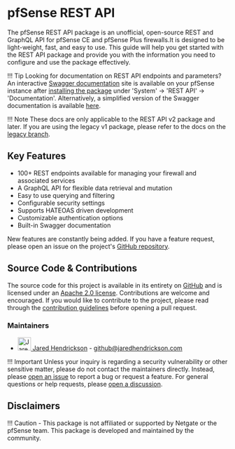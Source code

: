 # pfSense REST API

The pfSense REST API package is an unofficial, open-source REST and GraphQL API for pfSense CE and pfSense Plus
firewalls.It is designed to be light-weight, fast, and easy to use. This guide will help you get started with the REST
API package and provide you with the information you need to configure and use the package effectively.

!!! Tip
    Looking for documentation on REST API endpoints and parameters? An interactive [Swagger documentation](SWAGGER_AND_OPENAPI.md)
    site is available on your pfSense instance after [installing the package](INSTALL_AND_CONFIG.md) under 
    'System' -> 'REST API' -> 'Documentation'. Alternatively, a simplified version of the Swagger documentation is 
    available [here](https://pfrest.org/api-docs/).

!!! Note
    These docs are only applicable to the REST API v2 package and later. If you are using the legacy v1 package, please
    refer to the docs on the [legacy branch](https://github.com/jaredhendrickson13/pfsense-api/tree/legacy).

## Key Features

- 100+ REST endpoints available for managing your firewall and associated services
- A GraphQL API for flexible data retrieval and mutation
- Easy to use querying and filtering
- Configurable security settings
- Supports HATEOAS driven development
- Customizable authentication options
- Built-in Swagger documentation

New features are constantly being added. If you have a feature request, please open an issue on the project's [GitHub
repository](https://github.com/jaredhendrickson13/pfsense-api/issues/new?labels=backlog%2C+feature+request&projects=&template=feature-request.md).

## Source Code & Contributions

The source code for this project is available in its entirety on [GitHub](https://github.com/jaredhendrickson13/pfsense-api)
and is licensed under an [Apache 2.0 license](https://github.com/jaredhendrickson13/pfsense-api/blob/master/LICENSE).
Contributions are welcome and encouraged. If you would like to contribute to the project, please read through the
[contribution guidelines](CONTRIBUTING.md) before
opening a pull request.

### Maintainers

- <a href="https://github.com/jaredhendrickson13"><img src="https://github.com/jaredhendrickson13.png" alt="Jared Hendrickson" title="Jared Hendrickson" width="30" height="30"/> Jared Hendrickson</img></a> - github@jaredhendrickson.com

!!! Important
    Unless your inquiry is regarding a security vulnerability or other sensitive matter, please do not contact the
    maintainers directly. Instead, please [open an issue](https://github.com/jaredhendrickson13/pfsense-api/issues/new/choose)
    to report a bug or request a feature. For general questions or help requests, please [open a discussion](https://github.com/jaredhendrickson13/pfsense-api/discussions/new/choose).

## Disclaimers

!!! Caution
    - This package is not affiliated or supported by Netgate or the pfSense team. This package is developed and maintained
      by the community.
